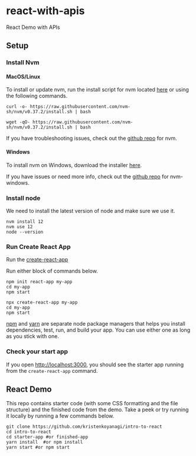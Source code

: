 # react-with-apis
React Demo with APIs

## Setup

### Install Nvm

#### MacOS/Linux

To install or update nvm, run the install script for nvm located [here](https://github.com/nvm-sh/nvm/blob/v0.35.3/install.sh) or using the following commands. 

```
curl -o- https://raw.githubusercontent.com/nvm-sh/nvm/v0.37.2/install.sh | bash
```
```
wget -qO- https://raw.githubusercontent.com/nvm-sh/nvm/v0.37.2/install.sh | bash
```

If you have troubleshooting issues, check out the [github repo](https://github.com/nvm-sh/nvm#troubleshooting-on-linux) for nvm.

#### Windows 

To install nvm on Windows, download the installer [here](https://github.com/coreybutler/nvm-windows/releases).

If you have issues or need more info, check out the [github repo](https://github.com/coreybutler/nvm-windows) for nvm-windows.

### Install node

We need to install the latest version of node and make sure we use it.

```
nvm install 12
nvm use 12
node --version
```

### Run Create React App

Run the [create-react-app](https://reactjs.org/docs/create-a-new-react-app.html)

Run either block of commands below.
```
npm init react-app my-app
cd my-app
npm start
```
``` 
npx create-react-app my-app
cd my-app
npm start
```

[npm](https://www.npmjs.com/) and [yarn](https://yarnpkg.com/) are separate node package managers that helps you install dependencies, test, run, and build your app. You can use either one as long as you stick with one.


### Check your start app

If you open [http://localhost:3000](http://localhost:3000), you should see the starter app running from the `create-react-app` command.

## React Demo

This repo contains starter code (with some CSS formatting and the file structure) and the finished code from the demo. Take a peek or try running it locally by running a few commands below. 

```
git clone https://github.com/kristenkoyanagi/intro-to-react
cd intro-to-react
cd starter-app #or finished-app
yarn install  #or npm install
yarn start #or npm start
```